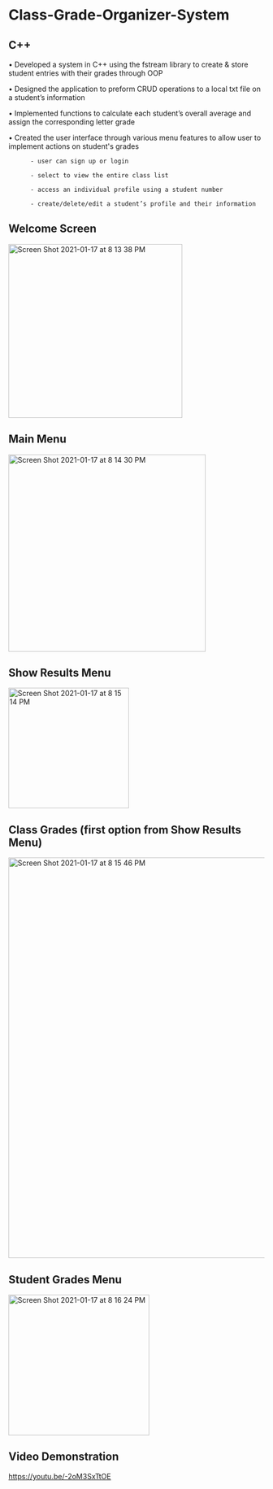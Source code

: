 # Class-Grade-Organizer-System   

## C++  

• Developed a system in C++ using the fstream library to create & store student entries with their grades through OOP   
 
• Designed the application to preform CRUD operations to a local txt file on a student’s information  

• Implemented functions to calculate each student’s overall average and assign the corresponding letter grade  

• Created the user interface through various menu features to allow user to implement actions on student's grades  
          
          - user can sign up or login   
          
          - select to view the entire class list  
          
          - access an individual profile using a student number 
          
          - create/delete/edit a student’s profile and their information 

## Welcome Screen 
<img width="342" alt="Screen Shot 2021-01-17 at 8 13 38 PM" src="https://user-images.githubusercontent.com/67882898/104862256-f0d07f00-5900-11eb-8ddd-b39541ccf082.png">
 
## Main Menu 
<img width="388" alt="Screen Shot 2021-01-17 at 8 14 30 PM" src="https://user-images.githubusercontent.com/67882898/104862284-0b0a5d00-5901-11eb-8240-e485ae1e847e.png">
 
## Show Results Menu 
<img width="237" alt="Screen Shot 2021-01-17 at 8 15 14 PM" src="https://user-images.githubusercontent.com/67882898/104862310-21181d80-5901-11eb-9012-00268a9a2699.png">
 
## Class Grades (first option from Show Results Menu)  
<img width="788" alt="Screen Shot 2021-01-17 at 8 15 46 PM" src="https://user-images.githubusercontent.com/67882898/104862424-4016af80-5901-11eb-97da-07676a5fda21.png">
 
## Student Grades Menu  
<img width="277" alt="Screen Shot 2021-01-17 at 8 16 24 PM" src="https://user-images.githubusercontent.com/67882898/104862490-5886ca00-5901-11eb-9fda-061d9b5f84a9.png">
 
## Video Demonstration 
https://youtu.be/-2oM3SxTtOE 
